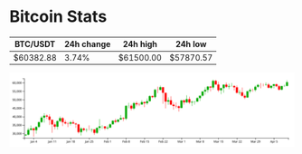 # Bitcoin Stats

BTC/USDT|24h change|24h high|24h low|
|---|---|---|---|
|$60382.88|3.74%|$61500.00|$57870.57|

<img src="./chart.svg">
